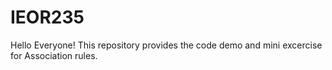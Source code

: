 # IEOR235
Hello Everyone!
This repository provides the code demo and mini excercise for Association rules.
